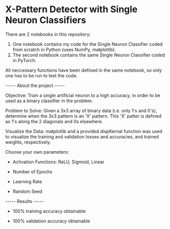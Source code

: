 # X-Pattern Detector with Single Neuron Classifiers

There are 2 notebooks in this repository:
1. One notebook contains my code for the Single Neuron Classifier coded from scratch in Python (uses NumPy, matplotlib). 
2. The second notebook contains the same Single Neuron Classifier coded in PyTorch. 

All neccessary functions have been defined in the same notebook, so only one has to be run to test the code. 

----- About the project -----

Objective: Train a single artificial neuron to a high accuracy, in order to be used as a binary classifier in the problem.

Problem to Solve: Given a 3x3 array of binary data (i.e. only 1's and 0's), determine when the 3x3 pattern is an 'X' pattern. This 'X' patter is defined as 1's along the 2 diagonals and 0s elsewhere. 

Visualize the Data: matplotlib and a provided dispKernal function was used to visualize the training and validation losses and accuracies, and trained weights, respectively.

Choose your own parameters:

- Activation Functions: ReLU, Sigmoid, Linear 

- Number of Epochs 

- Learning Rate 

- Random Seed
      
----- Results -----

- 100% training accuracy obtainable

- 100% validation accuracy obtainable 
